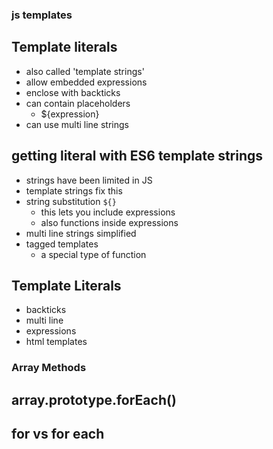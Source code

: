 ### js templates
## Template literals
- also called 'template strings'
- allow embedded expressions
- enclose with backticks
- can contain placeholders
    - ${expression}
- can use multi line strings

## getting literal with ES6 template strings
- strings have been limited in JS
- template strings fix this
- string substitution `${}`
    - this lets you include expressions
    - also functions inside expressions
- multi line strings simplified
- tagged templates
    - a special type of function

## Template Literals
- backticks
- multi line
- expressions
- html templates

### Array Methods

## array.prototype.forEach()


## for vs for each